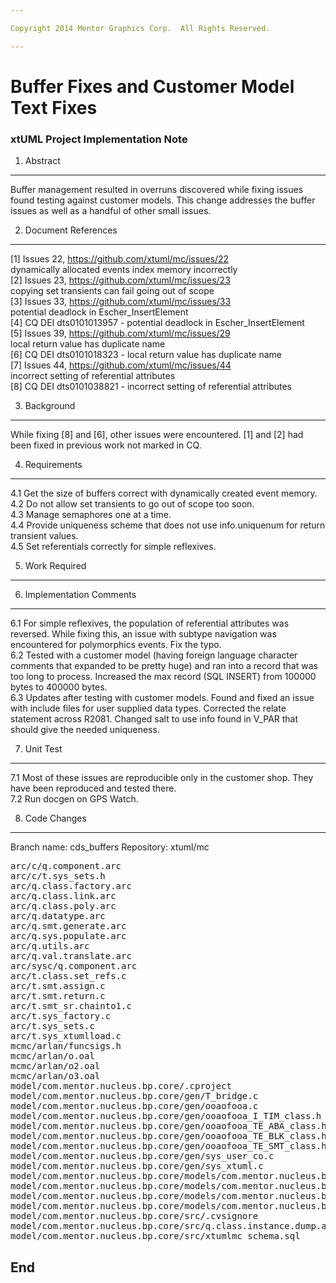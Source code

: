 ```yaml
---

Copyright 2014 Mentor Graphics Corp.  All Rights Reserved.

---
```


# Buffer Fixes and Customer Model Text Fixes
### xtUML Project Implementation Note


1. Abstract
-----------
Buffer management resulted in overruns discovered while fixing issues found
testing against customer models.  This change addresses the buffer issues
as well as a handful of other small issues.

2. Document References
----------------------
[1] Issues 22, https://github.com/xtuml/mc/issues/22  
    dynamically allocated events index memory incorrectly  
[2] Issues 23, https://github.com/xtuml/mc/issues/23  
    copying set transients can fail going out of scope  
[3] Issues 33, https://github.com/xtuml/mc/issues/33  
    potential deadlock in Escher_InsertElement  
[4] CQ DEI dts0101013957 - potential deadlock in Escher_InsertElement  
[5] Issues 39, https://github.com/xtuml/mc/issues/29  
    local return value has duplicate name  
[6] CQ DEI dts0101018323 - local return value has duplicate name  
[7] Issues 44, https://github.com/xtuml/mc/issues/44  
    incorrect setting of referential attributes  
[8] CQ DEI dts0101038821 - incorrect setting of referential attributes  

3. Background
-------------
While fixing [8] and [6], other issues were encountered.  [1] and [2]
had been fixed in previous work not marked in CQ.

4. Requirements
---------------
4.1  Get the size of buffers correct with dynamically created event memory.  
4.2  Do not allow set transients to go out of scope too soon.  
4.3  Manage semaphores one at a time.  
4.4  Provide uniqueness scheme that does not use info.uniquenum for return
     transient values.  
4.5  Set referentials correctly for simple reflexives.  

5. Work Required
----------------
     
6. Implementation Comments
--------------------------
6.1 For simple reflexives, the population of referential attributes was reversed.  While fixing this, an issue with subtype navigation was encountered for polymorphics events.  Fix the typo.  
6.2 Tested with a customer model (having foreign language character comments that expanded to be pretty huge) and ran into a record that was too long to process.  Increased the max record (SQL INSERT) from 100000 bytes to 400000 bytes.  
6.3 Updates after testing with customer models.  Found and fixed an issue with include files for user supplied data types.  Corrected the relate statement across R2081.  Changed salt to use info found in V_PAR that should give the needed uniqueness.  

7. Unit Test
------------
7.1  Most of these issues are reproducible only in the customer shop.
     They have been reproduced and tested there.  
7.2  Run docgen on GPS Watch.

8. Code Changes
---------------
Branch name:  cds_buffers 
Repository:  xtuml/mc 

<pre>
arc/c/q.component.arc
arc/c/t.sys_sets.h
arc/q.class.factory.arc
arc/q.class.link.arc
arc/q.class.poly.arc
arc/q.datatype.arc
arc/q.smt.generate.arc
arc/q.sys.populate.arc
arc/q.utils.arc
arc/q.val.translate.arc
arc/sysc/q.component.arc
arc/t.class.set_refs.c
arc/t.smt.assign.c
arc/t.smt.return.c
arc/t.smt_sr.chainto1.c
arc/t.sys_factory.c
arc/t.sys_sets.c
arc/t.sys_xtumlload.c
mcmc/arlan/funcsigs.h
mcmc/arlan/o.oal
mcmc/arlan/o2.oal
mcmc/arlan/o3.oal
model/com.mentor.nucleus.bp.core/.cproject
model/com.mentor.nucleus.bp.core/gen/T_bridge.c
model/com.mentor.nucleus.bp.core/gen/ooaofooa.c
model/com.mentor.nucleus.bp.core/gen/ooaofooa_I_TIM_class.h
model/com.mentor.nucleus.bp.core/gen/ooaofooa_TE_ABA_class.h
model/com.mentor.nucleus.bp.core/gen/ooaofooa_TE_BLK_class.h
model/com.mentor.nucleus.bp.core/gen/ooaofooa_TE_SMT_class.h
model/com.mentor.nucleus.bp.core/gen/sys_user_co.c
model/com.mentor.nucleus.bp.core/gen/sys_xtuml.c
model/com.mentor.nucleus.bp.core/models/com.mentor.nucleus.bp.core/components/ooaofooa/ooaofooa/afun/afun.xtuml
model/com.mentor.nucleus.bp.core/models/com.mentor.nucleus.bp.core/components/ooaofooa/ooaofooa/afunmark/afunmark.xtuml
model/com.mentor.nucleus.bp.core/models/com.mentor.nucleus.bp.core/components/ooaofooa/ooaofooa/afunsmt/afunsmt.xtuml
model/com.mentor.nucleus.bp.core/models/com.mentor.nucleus.bp.core/components/ooaofooa/ooaofooa/afunval/afunval.xtuml
model/com.mentor.nucleus.bp.core/src/.cvsignore
model/com.mentor.nucleus.bp.core/src/q.class.instance.dump.arc
model/com.mentor.nucleus.bp.core/src/xtumlmc_schema.sql
</pre>

End
---

